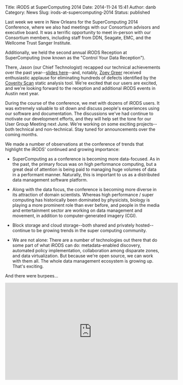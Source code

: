 Title: iRODS at SuperComputing 2014
Date: 2014-11-24 15:41
Author: danb
Category: News
Slug: irods-at-supercomputing-2014
Status: published

Last week we were in New Orleans for the SuperComputing 2014 Conference,
where we also had meetings with our Consortium advisors and executive
board. It was a terrific opportunity to meet in-person with our
Consortium members, including staff from DDN, Seagate, EMC, and the
Wellcome Trust Sanger Institute.

Additionally, we held the second annual iRODS Reception at
SuperComputing (now known as the "Control Your Data Reception").  
<!--more-->  
There, Jason (our Chief Technologist) recapped our technical
achievements over the past year--[slides
here](http://presentations.irods.org/SC14/SC14.html "SC14 Technical Recap")--and,
notably, [Zoey Greer](http://irods.org/about/who-we-are/#pre-Zoey)
received enthusiastic applause for eliminating hundreds of defects
identified by the [Coverity
Scan](https://scan.coverity.com/projects/2605) static analysis tool.
We're excited that our users are excited, and we're looking forward to
the reception and additional iRODS events in Austin next year.

During the course of the conference, we met with dozens of iRODS users.
It was extremely valuable to sit down and discuss people's experiences
using our software and documentation. The discussions we've had continue
to motivate our development efforts, and they will help set the tone for
our User Group Meeting next June. We're working on some exciting
projects--both technical and non-technical. Stay tuned for announcements
over the coming months.

We made a number of observations at the conference of trends that
highlight the iRODS' continued and growing importance:

-   SuperComputing as a conference is becoming more data-focused. As in
    the past, the primary focus was on high performance computing, but a
    great deal of attention is being paid to managing huge volumes of
    data in a performant manner. Naturally, this is important to us as a
    distributed data management software platform.  
      
     
     
-   Along with the data focus, the conference is becoming more diverse
    in its attraction of domain scientists. Whereas high performance /
    super computing has historically been dominated by physicists,
    biology is playing a more prominent role than ever before, and
    people in the media and entertainment sector are working on data
    management and movement, in addition to computer-generated imagery
    (CGI).  
      
     
     
-   Block storage and cloud storage--both shared and privately
    hosted--continue to be growing trends in the super computing
    community.  
      
     
     
-   We are not alone: There are a number of technologies out there that
    do some part of what iRODS can do: metadata-enabled discovery,
    automated policy implementation, collaboration among disparate
    zones, and data virtualization. But because we're open source, we
    can work with them all. The whole data management ecosystem is
    growing up. That's exciting.

And there were burpees...  

<iframe width="560" height="315" src="http://www.youtube.com/embed/vgRemZswVGA" frameborder="0" allowfullscreen></iframe>
